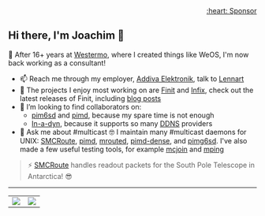 <div align="right">
  <a href="https://github.com/sponsors/troglobit">:heart: Sponsor</a>
</div>

## Hi there, I'm Joachim 👋

🌱 After 16+ years at [Westermo](https://github.com/westermo), where I created things like WeOS, I'm now back working as a consultant!

- 📫 Reach me through my employer, [Addiva Elektronik](https://www.addiva.se/electronics/), talk to [Lennart](https://www.addiva.se/contact/)
- 🔭 The projects I enjoy most working on are [Finit](https://github.com/troglobit/finit) and [Infix](https://github.com/kernelkit/infix), check out the latest releases of Finit, including [blog posts](https://troglobit.com/tags/init/)
- 👯 I’m looking to find collaborators on:
  - [pim6sd](https://github.com/troglobit/pim6sd) and [pimd](https://github.com/troglobit/pimd), because my spare time is not enough
  - [In-a-dyn](https://github.com/troglobit/inadyn), because it supports so many [DDNS](https://en.wikipedia.org/wiki/Dynamic_DNS) providers
- 💬 Ask me about #multicast 🤓 I maintain many #multicast daemons for UNIX: [SMCRoute](https://github.com/troglobit/smcroute), [pimd](https://github.com/troglobit/pimd), [mrouted](https://github.com/troglobit/mrouted), [pimd-dense](https://github.com/troglobit/pimd-dense), and [pimg6sd](https://github.com/troglobit/pimg6sd).  I've also made a few useful testing tools, for example [mcjoin](https://github.com/troglobit/mcjoin) and [mping](https://github.com/troglobit/mping)

> ⚡ [SMCRoute](https://github.com/troglobit/smcroute) handles readout packets for the South Pole Telescope in Antarctica! 😎

---

<table cellspacing="0" cellpadding="0"><tr><td>
  <a href="https://git.io/streak-stats"><img src="http://github-readme-streak-stats.herokuapp.com?user=troglobit&theme=dark&background=000000"></a>
  </td><td>
  <a href="https://github.com/troglobit/github-readme-stats"><img src="https://github-readme-stats.vercel.app/api/top-langs/?username=troglobit&layout=compact&theme=vision-friendly-dark"></a>
</td></tr></table>
